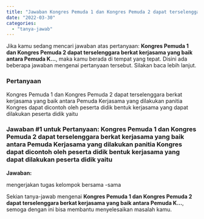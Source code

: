 ```yaml
---
title: "Jawaban Kongres Pemuda 1 dan Kongres Pemuda 2 dapat terselenggara berkat kerjasama yang baik antara Pemuda K..."
date: "2022-03-30"
categories: 
  - "tanya-jawab"
---
```


Jika kamu sedang mencari jawaban atas pertanyaan: **Kongres Pemuda 1 dan Kongres Pemuda 2 dapat terselenggara berkat kerjasama yang baik antara Pemuda K...**, maka kamu berada di tempat yang tepat. Disini ada beberapa jawaban mengenai pertanyaan tersebut. Silakan baca lebih lanjut.

### Pertanyaan

Kongres Pemuda 1 dan Kongres Pemuda 2 dapat terselenggara berkat kerjasama yang baik antara Pemuda Kerjasama yang dilakukan panitia Kongres dapat dicontoh oleh peserta didik bentuk kerjasama yang dapat dilakukan peserta didik yaitu​

### Jawaban #1 untuk Pertanyaan: Kongres Pemuda 1 dan Kongres Pemuda 2 dapat terselenggara berkat kerjasama yang baik antara Pemuda Kerjasama yang dilakukan panitia Kongres dapat dicontoh oleh peserta didik bentuk kerjasama yang dapat dilakukan peserta didik yaitu​

**Jawaban:**

mengerjakan tugas kelompok bersama -sama

Sekian tanya-jawab mengenai **Kongres Pemuda 1 dan Kongres Pemuda 2 dapat terselenggara berkat kerjasama yang baik antara Pemuda K...**, semoga dengan ini bisa membantu menyelesaikan masalah kamu.
